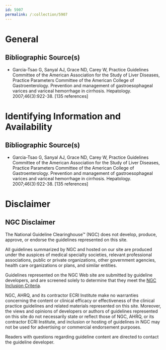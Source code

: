 ```yaml
---
id: 5907
permalink: /:collection/5907
---
```


# General

## Bibliographic Source(s)

- Garcia-Tsao G, Sanyal AJ, Grace ND, Carey W, Practice Guidelines Committee of the American Association for the Study of Liver Diseases, Practice Parameters Committee of the American College of Gastroenterology. Prevention and management of gastroesophageal varices and variceal hemorrhage in cirrhosis. Hepatology. 2007;46(3):922-38. [135 references]

# Identifying Information and Availability

## Bibliographic Source(s)

- Garcia-Tsao G, Sanyal AJ, Grace ND, Carey W, Practice Guidelines Committee of the American Association for the Study of Liver Diseases, Practice Parameters Committee of the American College of Gastroenterology. Prevention and management of gastroesophageal varices and variceal hemorrhage in cirrhosis. Hepatology. 2007;46(3):922-38. [135 references]

# Disclaimer

## NGC Disclaimer

The National Guideline Clearinghouse™ (NGC) does not develop, produce, approve, or endorse the guidelines represented on this site.

All guidelines summarized by NGC and hosted on our site are produced under the auspices of medical specialty societies, relevant professional associations, public or private organizations, other government agencies, health care organizations or plans, and similar entities.

Guidelines represented on the NGC Web site are submitted by guideline developers, and are screened solely to determine that they meet the [NGC Inclusion Criteria](/help-and-about/summaries/inclusion-criteria).

NGC, AHRQ, and its contractor ECRI Institute make no warranties concerning the content or clinical efficacy or effectiveness of the clinical practice guidelines and related materials represented on this site. Moreover, the views and opinions of developers or authors of guidelines represented on this site do not necessarily state or reflect those of NGC, AHRQ, or its contractor ECRI Institute, and inclusion or hosting of guidelines in NGC may not be used for advertising or commercial endorsement purposes.

Readers with questions regarding guideline content are directed to contact the guideline developer.

